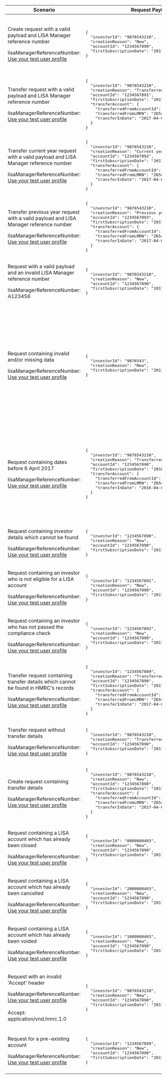 <table>
    <col width="25%">
    <col width="40%">
    <col width="35%">
    <thead>
        <tr>
            <th>Scenario</th>
            <th>Request Payload</th>
            <th>Response</th>
        </tr>
    </thead>
    <tbody>
        <tr>
            <td><p>Create request with a valid payload and LISA Manager reference number</p><p class ="code--block">lisaManagerReferenceNumber: <a href="#testing">Use your test user profile</a></p></td>
            <td>
<pre class="code--block">
{
  "investorId": "9876543210",
  "creationReason": "New",
  "accountId": "1234567890",
  "firstSubscriptionDate": "2017-04-06"
}
</pre>
            </td>
            <td><p>HTTP status: <code class="code--slim">201 (Created)</code></p>
<pre class="code--block">
{
  "status": 201,
  "success": true,
  "data": {
    "message": "Account created",
    "accountId": "1234567890"
  }
}
</pre>
            </td>
        </tr>
        <tr>
            <td><p>Transfer request with a valid payload and LISA Manager reference number</p><p class ="code--block">lisaManagerReferenceNumber: <a href="#testing">Use your test user profile</a></p></td>
            <td>
<pre class="code--block">
{
  "investorId": "9876543210",
  "creationReason": "Transferred",
  "accountId": "1234567891",
  "firstSubscriptionDate": "2017-04-06",
  "transferAccount": {
    "transferredFromAccountId": "8765432100",
    "transferredFromLMRN": "Z654321",
    "transferInDate": "2017-04-06"
  }
}
</pre>
            </td>
            <td><p>HTTP status: <code class="code--slim">201 (Created)</code></p>
<pre class="code--block">
{
  "status": 201,
  "success": true,
  "data": {
    "message": "Account transferred",
    "accountId": "1234567891"
  }
}
</pre>
            </td>
        </tr>
        <tr>
            <td><p>Transfer current year request with a valid payload and LISA Manager reference number</p><p class ="code--block">lisaManagerReferenceNumber: <a href="#testing">Use your test user profile</a></p></td>
            <td>
<pre class="code--block">
{
  "investorId": "9876543210",
  "creationReason": "Current year funds transferred",
  "accountId": "1234567892",
  "firstSubscriptionDate": "2017-04-06",
  "transferAccount": {
    "transferredFromAccountId": "8765432100",
    "transferredFromLMRN": "Z654321",
    "transferInDate": "2017-04-06"
  }
}
</pre>
            </td>
            <td><p>HTTP status: <code class="code--slim">201 (Created)</code></p>
<pre class="code--block">
{
  "status": 201,
  "success": true,
  "data": {
    "message": "Account transferred",
    "accountId": "1234567892"
  }
}
</pre>
            </td>
        </tr>
        <tr>
            <td><p>Transfer previous year request with a valid payload and LISA Manager reference number</p><p class ="code--block">lisaManagerReferenceNumber: <a href="#testing">Use your test user profile</a></p></td>
            <td>
<pre class="code--block">
{
  "investorId": "9876543210",
  "creationReason": "Previous year funds transferred",
  "accountId": "1234567893",
  "firstSubscriptionDate": "2017-04-06",
  "transferAccount": {
    "transferredFromAccountId": "8765432100",
    "transferredFromLMRN": "Z654321",
    "transferInDate": "2017-04-06"
  }
}
</pre>
            </td>
            <td><p>HTTP status: <code class="code--slim">201 (Created)</code></p>
<pre class="code--block">
{
  "status": 201,
  "success": true,
  "data": {
    "message": "Account transferred",
    "accountId": "1234567893"
  }
}
</pre>
            </td>
        </tr>
        <tr>
            <td><p>Request with a valid payload and an invalid LISA Manager reference number</p><p class ="code--block">lisaManagerReferenceNumber: A123456</p></td>
            <td>
<pre class="code--block">
{
  "investorId": "9876543210",
  "creationReason": "New",
  "accountId": "1234567890",
  "firstSubscriptionDate": "2017-04-06"
}
</pre>
            </td>
            <td><p>HTTP status: <code class="code--slim">400 (Bad Request)</code></p>
<pre class="code--block">
{
  "code": "BAD_REQUEST",
  "message": "lisaManagerReferenceNumber in the URL is in the wrong format"
}
</pre>
            </td>
        </tr>
        <tr>
            <td><p>Request containing invalid and/or missing data</p><p class ="code--block">lisaManagerReferenceNumber: <a href="#testing">Use your test user profile</a></p></td>
            <td>
<pre class="code--block">
{
  "investorId": "9876543",
  "creationReason": "New",
  "firstSubscriptionDate": "2011"
}
</pre>
            </td>
            <td><p>HTTP status: <code class="code--slim">400 (Bad Request)</code></p>
<pre class="code--block">
{
  "code": "BAD_REQUEST",
  "message": "Bad Request",
  "errors": [
    {
      "code": "INVALID_DATE",
      "message": "Date is invalid",
      "path": "/firstSubscriptionDate"
    },
    {
      "code": "INVALID_FORMAT",
      "message": "Invalid format has been used",
      "path": "/investorId"
    },
    {
      "code": "MISSING_FIELD",
      "message": "This field is required",
      "path": "/accountId"
    }
  ]
}
</pre>
            </td>
        </tr>
        <tr>
            <td><p>Request containing dates before 6 April 2017</p><p class ="code--block">lisaManagerReferenceNumber: <a href="#testing">Use your test user profile</a></p></td>
            <td>
<pre class="code--block">
{
  "investorId": "9876543210",
  "creationReason": "Transferred",
  "accountId": "1234567890",
  "firstSubscriptionDate": "2016-04-06",
  "transferAccount": {
    "transferredFromAccountId": "8765432100",
    "transferredFromLMRN": "Z654321",
    "transferInDate": "2016-04-06"
  }
}
</pre>
            </td>
            <td><p>HTTP status: <code class="code--slim">403 (Forbidden)</code></p>
<pre class="code--block">
{
  "code": "FORBIDDEN",
  "message": "There is a problem with the request data",
  "errors": [
    {
      "code": "INVALID_DATE",
      "message": "The firstSubscriptionDate cannot be before 6 April 2017",
      "path": "/firstSubscriptionDate"
    },
    {
      "code": "INVALID_DATE",
      "message": "The transferInDate cannot be before 6 April 2017",
      "path": "/transferAccount/transferInDate"
    }
  ]
}
</pre>
            </td>
        </tr>
        <tr>
            <td><p>Request containing investor details which cannot be found</p><p class ="code--block">lisaManagerReferenceNumber: <a href="#testing">Use your test user profile</a></p></td>
            <td>
<pre class="code--block">
{
  "investorId": "1234567890",
  "creationReason": "New",
  "accountId": "1234567890",
  "firstSubscriptionDate": "2017-04-06"
}
</pre>
            </td>
            <td><p>HTTP status: <code class="code--slim">403 (Forbidden)</code></p>
<pre class="code--block">
{
  "code": "INVESTOR_NOT_FOUND",
  "message": "The investor details given do not match with HMRC’s records"
}
</pre>
            </td>
        </tr>
        <tr>
            <td><p>Request containing an investor who is not eligible for a LISA account</p><p class ="code--block">lisaManagerReferenceNumber: <a href="#testing">Use your test user profile</a></p></td>
            <td>
<pre class="code--block">
{
  "investorId": "1234567891",
  "creationReason": "New",
  "accountId": "1234567890",
  "firstSubscriptionDate": "2017-04-06"
}
</pre>
            </td>
            <td><p>HTTP status: <code class="code--slim">403 (Forbidden)</code></p>
<pre class="code--block">
{
  "code": "INVESTOR_ELIGIBILITY_CHECK_FAILED",
  "message": "The investor is not eligible for a LISA account"
}
</pre>
            </td>
        </tr>
        <tr>
            <td><p>Request containing an investor who has not passed the compliance check</p><p class ="code--block">lisaManagerReferenceNumber: <a href="#testing">Use your test user profile</a></p></td>
            <td>
<pre class="code--block">
{
  "investorId": "1234567892",
  "creationReason": "New",
  "accountId": "1234567890",
  "firstSubscriptionDate": "2017-04-06"
}
</pre>
            </td>
            <td><p>HTTP status: <code class="code--slim">403 (Forbidden)</code></p>
<pre class="code--block">
{
  "code": "INVESTOR_COMPLIANCE_CHECK_FAILED",
  "message": "You cannot create or transfer a LISA account because the investor has failed a compliance check"
}
</pre>
            </td>
        </tr>
        <tr>
            <td><p>Transfer request containing transfer details which cannot be found in HMRC's records</p><p class ="code--block">lisaManagerReferenceNumber: <a href="#testing">Use your test user profile</a></p></td>
            <td>
<pre class="code--block">
{
  "investorId": "1234567889",
  "creationReason": "Transferred",
  "accountId": "1234567890",
  "firstSubscriptionDate": "2017-04-06",
  "transferAccount": {
    "transferredFromAccountId": "8765432100",
    "transferredFromLMRN": "Z654321",
    "transferInDate": "2017-04-06"
  }
}
</pre>
            </td>
            <td><p>HTTP status: <code class="code--slim">403 (Forbidden)</code></p>
<pre class="code--block">
{
  "code": "PREVIOUS_INVESTOR_ACCOUNT_DOES_NOT_EXIST",
  "message": "The transferredFromAccountId and transferredFromLMRN given do not match an account on HMRC’s records"
}
</pre>
            </td>
        </tr>
        <tr>
            <td><p>Transfer request without transfer details</p><p class ="code--block">lisaManagerReferenceNumber: <a href="#testing">Use your test user profile</a></p></td>
            <td>
<pre class="code--block">
{
  "investorId": "9876543210",
  "creationReason": "Transferred",
  "accountId": "1234567890",
  "firstSubscriptionDate": "2017-04-06"
}
</pre>
            </td>
            <td><p>HTTP status: <code class="code--slim">403 (Forbidden)</code></p>
<pre class="code--block">
{
  "code": "TRANSFER_ACCOUNT_DATA_NOT_PROVIDED",
  "message": "You must give a transferredFromAccountId, transferredFromLMRN and transferInDate when the creationReason is transferred, current or previous year funds transferred"
}
</pre>
            </td>
        </tr>
        <tr>
            <td><p>Create request containing transfer details</p><p class ="code--block">lisaManagerReferenceNumber: <a href="#testing">Use your test user profile</a></p></td>
            <td>
<pre class="code--block">
{
  "investorId": "9876543210",
  "creationReason": "New",
  "accountId": "1234567890",
  "firstSubscriptionDate": "2017-04-06",
  "transferAccount": {
    "transferredFromAccountId": "8765432100",
    "transferredFromLMRN": "Z654321",
    "transferInDate": "2017-04-06"
  }
}
</pre>
            </td>
            <td><p>HTTP status: <code class="code--slim">403 (Forbidden)</code></p>
<pre class="code--block">
{
  "code": "TRANSFER_ACCOUNT_DATA_PROVIDED",
  "message": "You must only give a transferredFromAccountId, transferredFromLMRN, and transferInDate when the creationReason is transferred, current or previous year funds transferred"
}
</pre>
            </td>
        </tr>
        <tr>
            <td><p>Request containing a LISA account which has already been closed</p><p class ="code--block">lisaManagerReferenceNumber: <a href="#testing">Use your test user profile</a></p></td>
            <td>
<pre class="code--block">
{
  "investorId": "0000000403",
  "creationReason": "New",
  "accountId": "1234567890",
  "firstSubscriptionDate": "2017-04-06"
}
</pre>
            </td>
            <td><p>HTTP status: <code class="code--slim">403 (Forbidden)</code></p>
<pre class="code--block">
{
  "code": "INVESTOR_ACCOUNT_ALREADY_CLOSED",
  "message": "The LISA account is already closed"
}
</pre>
            </td>
        </tr>
        <tr>
            <td><p>Request containing a LISA account which has already been cancelled</p><p class ="code--block">lisaManagerReferenceNumber: <a href="#testing">Use your test user profile</a></p></td>
            <td>
<pre class="code--block">
{
  "investorId": "2000000403",
  "creationReason": "New",
  "accountId": "1234567890",
  "firstSubscriptionDate": "2017-04-06"
}
</pre>
            </td>
            <td><p>HTTP status: <code class="code--slim">403 (Forbidden)</code></p>
<pre class="code--block">
{
  "code": "INVESTOR_ACCOUNT_ALREADY_CANCELLED",
  "message": "The LISA account is already cancelled"
}
</pre>
            </td>
        </tr>
        <tr>
            <td><p>Request containing a LISA account which has already been voided</p><p class ="code--block">lisaManagerReferenceNumber: <a href="#testing">Use your test user profile</a></p></td>
            <td>
<pre class="code--block">
{
  "investorId": "1000000403",
  "creationReason": "New",
  "accountId": "1234567890",
  "firstSubscriptionDate": "2017-04-06"
}
</pre>
            </td>
            <td><p>HTTP status: <code class="code--slim">403 (Forbidden)</code></p>
<pre class="code--block">
{
  "code": "INVESTOR_ACCOUNT_ALREADY_VOID",
  "message": "The LISA account is already void"
}
</pre>
            </td>
        </tr>
        <tr>
            <td><p>Request with an invalid 'Accept' header</p><p class ="code--block">lisaManagerReferenceNumber: <a href="#testing">Use your test user profile</a><br><br>Accept: application/vnd.hmrc.1.0</p></td>
            <td>
<pre class="code--block">
{
  "investorId": "9876543210",
  "creationReason": "New",
  "accountId": "1234567890",
  "firstSubscriptionDate": "2017-04-06"
}
</pre>
            </td>
            <td><p>HTTP status: <code class="code--slim">406 (Not Acceptable)</code></p>
<pre class="code--block">
{
  "code": "ACCEPT_HEADER_INVALID",
  "message": "The accept header is missing or invalid"
}
</pre>
            </td>
        </tr>
        <tr>
            <td><p>Request for a pre-existing account</p><p class ="code--block">lisaManagerReferenceNumber: <a href="#testing">Use your test user profile</a></p></td>
            <td>
<pre class="code--block">
{
  "investorId": "1234567899",
  "creationReason": "New",
  "accountId": "1234567890",
  "firstSubscriptionDate": "2017-04-06"
}
</pre>
            </td>
            <td><p>HTTP status: <code class="code--slim">409 (Conflict)</code></p>
<pre class="code--block">
{
  "code": "INVESTOR_ACCOUNT_ALREADY_EXISTS",
  "message": "This investor already has a LISA account",
  "accountId": "1234567890"
}
</pre>
            </td>
        </tr>
    </tbody>
</table>